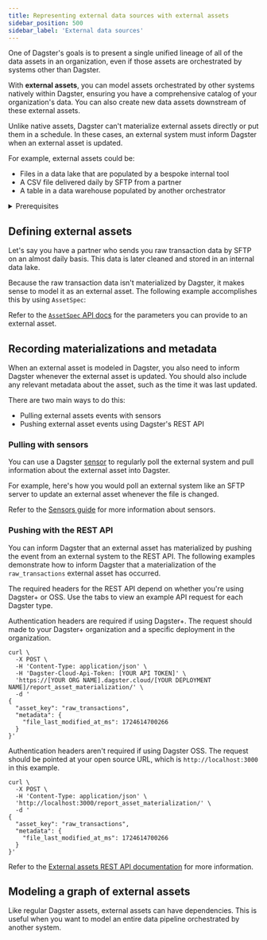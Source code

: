 ```yaml
---
title: Representing external data sources with external assets
sidebar_position: 500
sidebar_label: 'External data sources'
---
```


One of Dagster's goals is to present a single unified lineage of all of the data assets in an organization, even if those assets are orchestrated by systems other than Dagster.

With **external assets**, you can model assets orchestrated by other systems natively within Dagster, ensuring you have a comprehensive catalog of your organization's data. You can also create new data assets downstream of these external assets.

Unlike native assets, Dagster can't materialize external assets directly or put them in a schedule. In these cases, an external system must inform Dagster when an external asset is updated.

For example, external assets could be:

- Files in a data lake that are populated by a bespoke internal tool
- A CSV file delivered daily by SFTP from a partner
- A table in a data warehouse populated by another orchestrator

<details>
  <summary>Prerequisites</summary>

To follow the steps in this guide, you'll need:

- Familiarity with [Assets](/guides/build/create-a-pipeline/data-assets)
- Familiarity with [Sensors](/guides/sensors)
</details>

## Defining external assets

Let's say you have a partner who sends you raw transaction data by SFTP on an almost daily basis. This data is later cleaned and stored in an internal data lake.

Because the raw transaction data isn't materialized by Dagster, it makes sense to model it as an external asset. The following example accomplishes this by using `AssetSpec`:

<CodeExample filePath="guides/data-modeling/external-assets/creating-external-assets.py" language="python" />

Refer to the [`AssetSpec` API docs](/todo) for the parameters you can provide to an external asset.

## Recording materializations and metadata

When an external asset is modeled in Dagster, you also need to inform Dagster whenever the external asset is updated. You should also include any relevant metadata about the asset, such as the time it was last updated.

There are two main ways to do this:

- Pulling external assets events with sensors
- Pushing external asset events using Dagster's REST API

### Pulling with sensors

You can use a Dagster [sensor](/guides/sensors) to regularly poll the external system and pull information about the external asset into Dagster.

For example, here's how you would poll an external system like an SFTP server to update an external asset whenever the file is changed.

<CodeExample filePath="guides/data-modeling/external-assets/pulling-with-sensors.py" language="python" />

Refer to the [Sensors guide](/guides/sensors) for more information about sensors.

### Pushing with the REST API

You can inform Dagster that an external asset has materialized by pushing the event from an external system to the REST API. The following examples demonstrate how to inform Dagster that a materialization of the `raw_transactions` external asset has occurred.

The required headers for the REST API depend on whether you're using Dagster+ or OSS. Use the tabs to view an example API request for each Dagster type.

<Tabs>
<TabItem value="dagster-plus" label="Dagster+">

Authentication headers are required if using Dagster+. The request should made to your Dagster+ organization and a specific deployment in the organization.

```shell
curl \
  -X POST \
  -H 'Content-Type: application/json' \
  -H 'Dagster-Cloud-Api-Token: [YOUR API TOKEN]' \
  'https://[YOUR ORG NAME].dagster.cloud/[YOUR DEPLOYMENT NAME]/report_asset_materialization/' \
  -d '
{
  "asset_key": "raw_transactions",
  "metadata": {
    "file_last_modified_at_ms": 1724614700266
  }
}'
```

</TabItem>
<TabItem value="oss" label="OSS">

Authentication headers aren't required if using Dagster OSS. The request should be pointed at your open source URL, which is `http://localhost:3000` in this example.

```shell
curl \
  -X POST \
  -H 'Content-Type: application/json' \
  'http://localhost:3000/report_asset_materialization/' \
  -d '
{
  "asset_key": "raw_transactions",
  "metadata": {
    "file_last_modified_at_ms": 1724614700266
  }
}'
```

</TabItem>
</Tabs>

Refer to the [External assets REST API documentation](/todo) for more information.

## Modeling a graph of external assets

Like regular Dagster assets, external assets can have dependencies. This is useful when you want to model an entire data pipeline orchestrated by another system.

<CodeExample filePath="guides/data-modeling/external-assets/dag-of-external-assets.py" language="python" />
